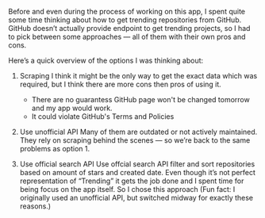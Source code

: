 Before and even during the process of working on this app, I spent quite some time thinking about how to get trending repositories from GitHub. GitHub doesn’t actually provide endpoint to get trending projects, so I had to pick between some approaches — all of them with their own pros and cons.

Here’s a quick overview of the options I was thinking about:
1. Scraping
   I think it might be the only way to get the exact data which was required, but I think there are more cons then pros of using it.
   - There are no guarantess GitHub page won't be changed tomorrow and my app would work.
   - It could violate GitHub's Terms and Policies

2. Use unofficial API
   Many of them are outdated or not actively maintained. They rely on scraping behind the scenes — so we’re back to the same problems as option 1.
   
3. Use official search API
   Use offcial search API filter and sort repositories based on amount of stars and created date. Even though it’s not perfect representation of “Trending” it gets the job done and I spent time for being focus on the app itself. So I chose this approach
   (Fun fact: I originally used an unofficial API, but switched midway for exactly these reasons.)

   
